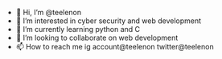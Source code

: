- 👋 Hi, I’m @teelenon
- 👀 I’m interested in cyber security and web development
- 🌱 I’m currently learning python and C
- 💞️ I’m looking to collaborate on web development
- 📫 How to reach me ig account@teelenon twitter@teelenon

<!---
teelenon/teelenon is a ✨ special ✨ repository because its `README.md` (this file) appears on your GitHub profile.
You can click the Preview link to take a look at your changes.
--->
